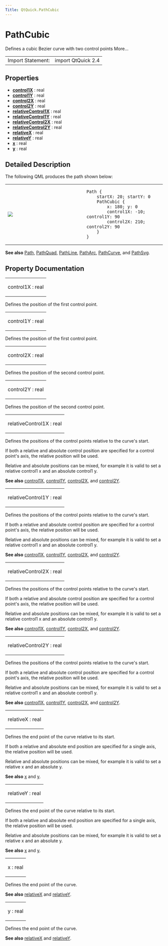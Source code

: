 ```yaml
---
Title: QtQuick.PathCubic
---
```

        
PathCubic
=========

<span class="subtitle"></span>
Defines a cubic Bezier curve with two control points More...

|                   |                    |
|-------------------|--------------------|
| Import Statement: | import QtQuick 2.4 |

<span id="properties"></span>
Properties
----------

-   ****[control1X](#control1X-prop)**** : real
-   ****[control1Y](#control1Y-prop)**** : real
-   ****[control2X](#control2X-prop)**** : real
-   ****[control2Y](#control2Y-prop)**** : real
-   ****[relativeControl1X](#relativeControl1X-prop)**** : real
-   ****[relativeControl1Y](#relativeControl1Y-prop)**** : real
-   ****[relativeControl2X](#relativeControl2X-prop)**** : real
-   ****[relativeControl2Y](#relativeControl2Y-prop)**** : real
-   ****[relativeX](#relativeX-prop)**** : real
-   ****[relativeY](#relativeY-prop)**** : real
-   ****[x](#x-prop)**** : real
-   ****[y](#y-prop)**** : real

<span id="details"></span>
Detailed Description
--------------------

The following QML produces the path shown below:

<table>
<colgroup>
<col width="50%" />
<col width="50%" />
</colgroup>
<tbody>
<tr class="odd">
<td><p><img src="https://developer.ubuntu.com/static/devportal_uploaded/eb88c01f-d1c4-45de-afdd-901fe92ae8ae-api/apps/qml/sdk-15.04.4/QtQuick.PathCubic/images/declarative-pathcubic.png" /></p></td>
<td><pre class="qml"><code>Path {
    startX: 20; startY: 0
    PathCubic {
        x: 180; y: 0
        control1X: -10; control1Y: 90
        control2X: 210; control2Y: 90
    }
}</code></pre></td>
</tr>
</tbody>
</table>

**See also** [Path](../QtQuick.Path.md), [PathQuad](../QtQuick.PathQuad.md), [PathLine](../QtQuick.PathLine.md), [PathArc](../QtQuick.PathArc.md), [PathCurve](../QtQuick.PathCurve.md), and [PathSvg](../QtQuick.PathSvg.md).

Property Documentation
----------------------

<table>
<colgroup>
<col width="100%" />
</colgroup>
<tbody>
<tr class="odd">
<td><p><span id="control1X-prop"></span><span class="name">control1X</span> : <span class="type">real</span></p></td>
</tr>
</tbody>
</table>

Defines the position of the first control point.

<table>
<colgroup>
<col width="100%" />
</colgroup>
<tbody>
<tr class="odd">
<td><p><span id="control1Y-prop"></span><span class="name">control1Y</span> : <span class="type">real</span></p></td>
</tr>
</tbody>
</table>

Defines the position of the first control point.

<table>
<colgroup>
<col width="100%" />
</colgroup>
<tbody>
<tr class="odd">
<td><p><span id="control2X-prop"></span><span class="name">control2X</span> : <span class="type">real</span></p></td>
</tr>
</tbody>
</table>

Defines the position of the second control point.

<table>
<colgroup>
<col width="100%" />
</colgroup>
<tbody>
<tr class="odd">
<td><p><span id="control2Y-prop"></span><span class="name">control2Y</span> : <span class="type">real</span></p></td>
</tr>
</tbody>
</table>

Defines the position of the second control point.

<table>
<colgroup>
<col width="100%" />
</colgroup>
<tbody>
<tr class="odd">
<td><p><span id="relativeControl1X-prop"></span><span class="name">relativeControl1X</span> : <span class="type">real</span></p></td>
</tr>
</tbody>
</table>

Defines the positions of the control points relative to the curve's start.

If both a relative and absolute control position are specified for a control point's axis, the relative position will be used.

Relative and absolute positions can be mixed, for example it is valid to set a relative control1 x and an absolute control1 y.

**See also** [control1X](#control1X-prop), [control1Y](#control1Y-prop), [control2X](#control2X-prop), and [control2Y](#control2Y-prop).

<table>
<colgroup>
<col width="100%" />
</colgroup>
<tbody>
<tr class="odd">
<td><p><span id="relativeControl1Y-prop"></span><span class="name">relativeControl1Y</span> : <span class="type">real</span></p></td>
</tr>
</tbody>
</table>

Defines the positions of the control points relative to the curve's start.

If both a relative and absolute control position are specified for a control point's axis, the relative position will be used.

Relative and absolute positions can be mixed, for example it is valid to set a relative control1 x and an absolute control1 y.

**See also** [control1X](#control1X-prop), [control1Y](#control1Y-prop), [control2X](#control2X-prop), and [control2Y](#control2Y-prop).

<table>
<colgroup>
<col width="100%" />
</colgroup>
<tbody>
<tr class="odd">
<td><p><span id="relativeControl2X-prop"></span><span class="name">relativeControl2X</span> : <span class="type">real</span></p></td>
</tr>
</tbody>
</table>

Defines the positions of the control points relative to the curve's start.

If both a relative and absolute control position are specified for a control point's axis, the relative position will be used.

Relative and absolute positions can be mixed, for example it is valid to set a relative control1 x and an absolute control1 y.

**See also** [control1X](#control1X-prop), [control1Y](#control1Y-prop), [control2X](#control2X-prop), and [control2Y](#control2Y-prop).

<table>
<colgroup>
<col width="100%" />
</colgroup>
<tbody>
<tr class="odd">
<td><p><span id="relativeControl2Y-prop"></span><span class="name">relativeControl2Y</span> : <span class="type">real</span></p></td>
</tr>
</tbody>
</table>

Defines the positions of the control points relative to the curve's start.

If both a relative and absolute control position are specified for a control point's axis, the relative position will be used.

Relative and absolute positions can be mixed, for example it is valid to set a relative control1 x and an absolute control1 y.

**See also** [control1X](#control1X-prop), [control1Y](#control1Y-prop), [control2X](#control2X-prop), and [control2Y](#control2Y-prop).

<table>
<colgroup>
<col width="100%" />
</colgroup>
<tbody>
<tr class="odd">
<td><p><span id="relativeX-prop"></span><span class="name">relativeX</span> : <span class="type">real</span></p></td>
</tr>
</tbody>
</table>

Defines the end point of the curve relative to its start.

If both a relative and absolute end position are specified for a single axis, the relative position will be used.

Relative and absolute positions can be mixed, for example it is valid to set a relative x and an absolute y.

**See also** [x](#x-prop) and [y](#y-prop).

<table>
<colgroup>
<col width="100%" />
</colgroup>
<tbody>
<tr class="odd">
<td><p><span id="relativeY-prop"></span><span class="name">relativeY</span> : <span class="type">real</span></p></td>
</tr>
</tbody>
</table>

Defines the end point of the curve relative to its start.

If both a relative and absolute end position are specified for a single axis, the relative position will be used.

Relative and absolute positions can be mixed, for example it is valid to set a relative x and an absolute y.

**See also** [x](#x-prop) and [y](#y-prop).

<table>
<colgroup>
<col width="100%" />
</colgroup>
<tbody>
<tr class="odd">
<td><p><span id="x-prop"></span><span class="name">x</span> : <span class="type">real</span></p></td>
</tr>
</tbody>
</table>

Defines the end point of the curve.

**See also** [relativeX](#relativeX-prop) and [relativeY](#relativeY-prop).

<table>
<colgroup>
<col width="100%" />
</colgroup>
<tbody>
<tr class="odd">
<td><p><span id="y-prop"></span><span class="name">y</span> : <span class="type">real</span></p></td>
</tr>
</tbody>
</table>

Defines the end point of the curve.

**See also** [relativeX](#relativeX-prop) and [relativeY](#relativeY-prop).

